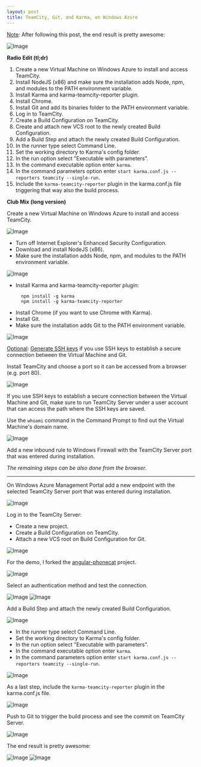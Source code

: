 ```yaml
---
layout: post
title: TeamCity, Git, and Karma, on Windows Azure
---
```


<u>Note</u>: After following this post, the end result is pretty awesome:

![Image](/images/articles/2014-01-08-azure-teamcity-angular-karma-17.png)

**Radio Edit (tl;dr)**

1. Create a new Virtual Machine on Windows Azure to install and access TeamCity.
2. Install NodeJS (x86) and make sure the installation adds Node, npm, and modules to the PATH environment variable.
3. Install Karma and karma-teamcity-reporter plugin.
4. Install Chrome.
5. Install Git and add its binaries folder to the PATH environment variable.
6. Log in to TeamCity.
 1. Create a Build Configuration on TeamCity.
 2. Create and attach new VCS root to the newly created Build Configuration.
 3. Add a Build Step and attach the newly created Build Configuration.
  1. In the runner type select Command Line.
  2. Set the working directory to Karma's config folder.
  3. In the run option select "Executable with parameters".
  4. In the command executable option enter `karma`.
  5. In the command parameters option enter `start karma.conf.js --reporters teamcity --single-run`.
7. Include the `karma-teamcity-reporter` plugin in the karma.conf.js file triggering that way also the build process.

**Club Mix (long version)**

Create a new Virtual Machine on Windows Azure to install and access TeamCity.

![Image](/images/articles/2014-01-08-azure-teamcity-angular-karma-1.png)

* Turn off Internet Explorer's Enhanced Security Configuration.
* Download and install NodeJS (x86).
 * Make sure the installation adds Node, npm, and modules to the PATH environment variable.

![Image](/images/articles/2014-01-08-azure-teamcity-angular-karma-3.png)

<ul>
<li>Install Karma and karma-teamcity-reporter plugin:<br><pre><code>  npm install -g karma
  npm install -g karma-teamcity-reporter
</code></pre></li>
</ul>

* Install Chrome (if you want to use Chrome with Karma).
* Install Git.
 * Make sure the installation adds Git to the PATH environment variable.

![Image](/images/articles/2014-01-08-azure-teamcity-angular-karma-4.png)

<u>Optional</u>: [Generate SSH keys](https://help.github.com/articles/generating-ssh-keys) if you use SSH keys to establish a secure connection between the Virtual Machine and Git.

Install TeamCity and choose a port so it can be accessed from a browser (e.g. port 80).

![Image](/images/articles/2014-01-08-azure-teamcity-angular-karma-5.png)

If you use SSH keys to establish a secure connection between the Virtual Machine and Git, make sure to run TeamCity Server under a user account that can access the path where the SSH keys are saved.

Use the `whoami` command in the Command Prompt to find out the Virtual Machine's domain name.

![Image](/images/articles/2014-01-08-azure-teamcity-angular-karma-6.png)

Add a new inbound rule to Windows Firewall with the TeamCity Server port that was entered during installation.

*The remaining steps can be also done from the browser.*

-----

 On Windows Azure Management Portal add a new endpoint with the selected TeamCity Server port that was entered during installation.

![Image](/images/articles/2014-01-08-azure-teamcity-angular-karma-7.png)

Log in to the TeamCity Server:

* Create a new project.
* Create a Build Configuration on TeamCity.
* Attach a new VCS root on Build Configuration for Git.

![Image](/images/articles/2014-01-08-azure-teamcity-angular-karma-8.png)

For the demo, I forked the [angular-phonecat](https://github.com/moodmosaic/angular-phonecat) project.

![Image](/images/articles/2014-01-08-azure-teamcity-angular-karma-9.png)

Select an authentication method and test the connection.

![Image](/images/articles/2014-01-08-azure-teamcity-angular-karma-10.png)
![Image](/images/articles/2014-01-08-azure-teamcity-angular-karma-11.png)

Add a Build Step and attach the newly created Build Configuration.

![Image](/images/articles/2014-01-08-azure-teamcity-angular-karma-12.png)

* In the runner type select Command Line.
* Set the working directory to Karma's config folder.
* In the run option select "Executable with parameters".
* In the command executable option enter `karma`.
* In the command parameters option enter `start karma.conf.js --reporters teamcity --single-run`.

![Image](/images/articles/2014-01-08-azure-teamcity-angular-karma-13.png)

As a last step, include the `karma-teamcity-reporter` plugin in the karma.conf.js file.

![Image](/images/articles/2014-01-08-azure-teamcity-angular-karma-14.png)

Push to Git to trigger the build process and see the commit on TeamCity Server.

![Image](/images/articles/2014-01-08-azure-teamcity-angular-karma-15.png)

The end result is pretty awesome:

![Image](/images/articles/2014-01-08-azure-teamcity-angular-karma-16.png)
![Image](/images/articles/2014-01-08-azure-teamcity-angular-karma-17.png)
